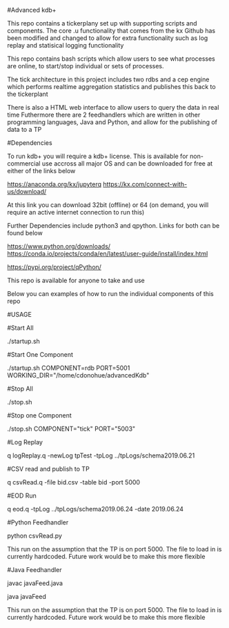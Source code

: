 #Advanced kdb+ 

This repo contains a tickerplany set up with supporting scripts and components. The core .u functionality that comes from the kx Github has been modified and changed to allow for extra functionality such as log replay and statisical logging functionality

This repo contains bash scripts which allow users to see what processes are online, to start/stop individual or sets of processes. 

The tick architecture in this project includes two rdbs and a cep engine which performs realtime aggregation statistics and publishes this back to the tickerplant

There is also a HTML web interface to allow users to query the data in real time
Futhermore there are 2 feedhandlers which are written in other programming languages, Java and Python, and allow for the publishing of data to a TP

#Dependencies

To run kdb+ you will require a kdb+ license. This is available for non-commercial use accross all major OS and can be downloaded for free at either of the links below

https://anaconda.org/kx/jupyterq
https://kx.com/connect-with-us/download/

At this link you can download 32bit (offline) or 64 (on demand, you will require an active internet connection to run this)

Further Dependencies include python3 and qpython. Links for both can be found below 

https://www.python.org/downloads/
https://conda.io/projects/conda/en/latest/user-guide/install/index.html

https://pypi.org/project/qPython/

This repo is available for anyone to take and use

Below you can examples of how to run the individual components of this repo

#USAGE

#Start All

./startup.sh

#Start One Component

./startup.sh  COMPONENT=rdb PORT=5001 WORKING_DIR="/home/cdonohue/advancedKdb"

#Stop All

./stop.sh

#Stop one Component

./stop.sh COMPONENT="tick" PORT="5003"

#Log Replay

q logReplay.q -newLog tpTest -tpLog ../tpLogs/schema2019.06.21 

#CSV read and publish to TP

q csvRead.q -file bid.csv -table bid -port 5000

#EOD Run

q eod.q -tpLog ../tpLogs/schema2019.06.24 -date 2019.06.24

#Python Feedhandler

python csvRead.py 

This run on the assumption that the TP is on port 5000. The file to load in is currently hardcoded. Future work would be to make this more flexible


#Java Feedhandler

javac javaFeed.java

java javaFeed

This run on the assumption that the TP is on port 5000. The file to load in is currently hardcoded. Future work would be to make this more flexible

